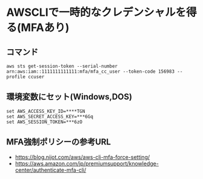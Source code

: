 # AWSCLIで一時的なクレデンシャルを得る(MFAあり)
## コマンド
```
aws sts get-session-token --serial-number arn:aws:iam::1111111111111:mfa/mfa_cc_user --token-code 156983 --profile ccuser
```

## 環境変数にセット(Windows,DOS)
```
set AWS_ACCESS_KEY_ID=****TGN
set AWS_SECRET_ACCESS_KEY=***6Gq
set AWS_SESSION_TOKEN=***6zO
```

## MFA強制ポリシーの参考URL
- https://blog.nijot.com/aws/aws-cli-mfa-force-setting/
- https://aws.amazon.com/jp/premiumsupport/knowledge-center/authenticate-mfa-cli/
